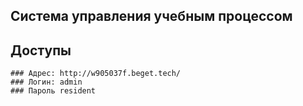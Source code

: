 ## Система управления учебным процессом

## Доступы
```
### Адрес: http://w905037f.beget.tech/
### Логин: admin
### Пароль resident

```


